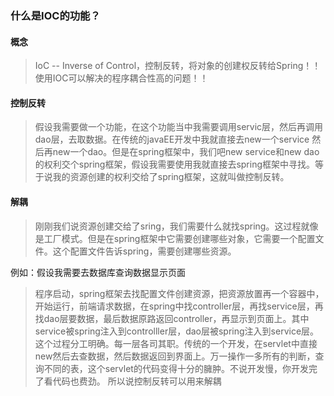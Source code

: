 ### 什么是IOC的功能？

#### 概念

> IoC -- Inverse of Control，控制反转，将对象的创建权反转给Spring！！ 使用IOC可以解决的程序耦合性高的问题！！

#### 控制反转

> 假设我需要做一个功能，在这个功能当中我需要调用servic层，然后再调用dao层，去取数据。在传统的javaEE开发中我就直接去new一个service 然后再new一个dao。但是在spring框架中，我们吧new service和new dao的权利交个spring框架，假设我需要使用我就直接去spring框架中寻找。等于说我的资源创建的权利交给了spring框架，这就叫做控制反转。

#### 解耦

> 刚刚我们说资源创建交给了sring，我们需要什么就找spring。这过程就像是工厂模式。但是在spring框架中它需要创建哪些对象，它需要一个配置文件。这个配置文件告诉spring，需要创建哪些资源。

例如：假设我需要去数据库查询数据显示页面

> 程序启动，spring框架去找配置文件创建资源，把资源放置再一个容器中，开始运行，前端请求数据，在spring中找controller层，再找service层，再找dao层要数据，最后数据原路返回controller，再显示到页面上。其中service被spring注入到controlller层，dao层被spring注入到service层。这个过程分工明确。每一层各司其职。传统的一个开发，在servlet中直接new然后去查数据，然后数据返回到界面上。万一操作一多所有的判断，查询不同的表，这个servlet的代码变得十分的臃肿。不说开发慢，你开发完了看代码也费劲。 所以说控制反转可以用来解耦




